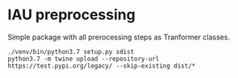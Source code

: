 # IAU preprocessing

Simple package with all prerocessing steps as Tranformer classes. 

```
./venv/bin/python3.7 setup.py sdist      
python3.7 -m twine upload --repository-url https://test.pypi.org/legacy/ --skip-existing dist/*
```